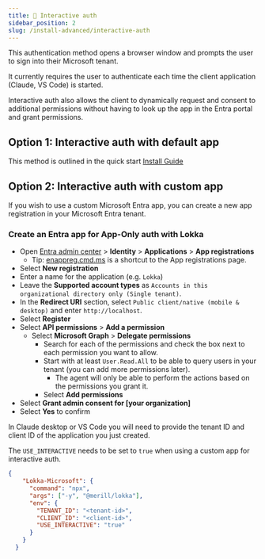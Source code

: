 ```yaml
---
title: 👤 Interactive auth
sidebar_position: 2
slug: /install-advanced/interactive-auth
---
```


This authentication method opens a browser window and prompts the user to sign into their Microsoft tenant.

It currently requires the user to authenticate each time the client application (Claude, VS Code) is started.

Interactive auth also allows the client to dynamically request and consent to additional permissions without having to look up the app in the Entra portal and grant permissions.

## Option 1: Interactive auth with default app

This method is outlined in the quick start [Install Guide](/docs/install)

## Option 2: Interactive auth with custom app

If you wish to use a custom Microsoft Entra app, you can create a new app registration in your Microsoft Entra tenant.

### Create an Entra app for App-Only auth with Lokka 

- Open [Entra admin center](https://entra.microsoft.com) > **Identity** > **Applications** > **App registrations**
  - Tip: [enappreg.cmd.ms](https://enappreg.cmd.ms) is a shortcut to the App registrations page.
- Select **New registration**
- Enter a name for the application (e.g. `Lokka`)
- Leave the **Supported account types** as `Accounts in this organizational directory only (Single tenant)`.
- In the **Redirect URI** section, select `Public client/native (mobile & desktop)` and enter `http://localhost`.
- Select **Register**
- Select **API permissions** > **Add a permission**
  - Select **Microsoft Graph** > **Delegate permissions**
    - Search for each of the permissions and check the box next to each permission you want to allow.
    - Start with at least `User.Read.All` to be able to query users in your tenant (you can add more permissions later).
      - The agent will only be able to perform the actions based on the permissions you grant it.
    - Select **Add permissions**
- Select **Grant admin consent for [your organization]**
- Select **Yes** to confirm

In Claude desktop or VS Code you will need to provide the tenant ID and client ID of the application you just created.

The `USE_INTERACTIVE` needs to be set to `true` when using a custom app for interactive auth.

```json
{
    "Lokka-Microsoft": {
      "command": "npx",
      "args": ["-y", "@merill/lokka"],
      "env": {
        "TENANT_ID": "<tenant-id>",
        "CLIENT_ID": "<client-id>",
        "USE_INTERACTIVE": "true"
      }
    }
  }
```